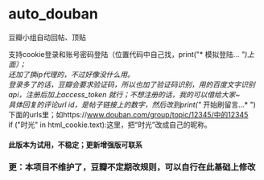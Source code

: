# auto_douban
豆瓣小组自动回帖、顶贴

支持cookie登录和账号密码登陆（位置代码中自己找，print("* 模拟登陆... *")上面）；  
还加了换ip代理的，不过好像没什么用。  
登录多了的话，豆瓣会要求验证码，所以也加了验证码识别，用的百度文字识别api，注册后加上access_token 就行；不想注册的话，我的可以借给大家~  
具体回复的评论url id，是帖子链接上的数字，然后改到print("* 开始刷留言...* ")下面的urls里；如https://www.douban.com/group/topic/12345/中的12345  
if ("时光" in html_cookie.text):这里，把“时光”改成自己的昵称。  



#### 此版本为试用，不稳定；更新增强版可联系

### 更：本项目不维护了，豆瓣不定期改规则，可以自行在此基础上修改
